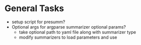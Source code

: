 # General Tasks
- setup script for presumm?
- Optional args for argparse summarizer optional params?
  - take optional path to yaml file along with summarizer type
  - modify summarizers to load parameters and use